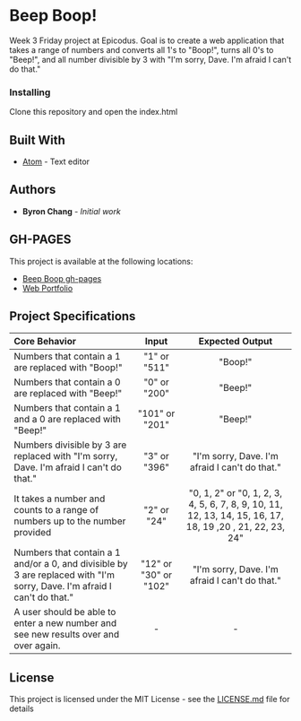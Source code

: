 # Beep Boop!

Week 3 Friday project at Epicodus. Goal is to create a web application that takes a range of numbers and converts all 1's to "Boop!", turns all 0's to "Beep!", and all number divisible by 3 with "I'm sorry, Dave. I'm afraid I can't do that."


### Installing

Clone this repository and open the index.html


## Built With

* [Atom](https://atom.io/) - Text editor


## Authors

* **Byron Chang** - *Initial work*

## GH-PAGES
This project is available at the following locations:
* [Beep Boop gh-pages](https://thebyronc.github.io/beepboop/)
* [Web Portfolio](https://thebyronc.github.io/webportfolio/)



## Project Specifications

| Core Behavior | Input | Expected Output |
| :---     |      :---:     |     :---:     |
| Numbers that contain a 1 are replaced with "Boop!" | "1" or "511" | "Boop!" |
| Numbers that contain a 0 are replaced with "Beep!" |  "0" or "200" | "Beep!" |
| Numbers that contain a 1 and a 0 are replaced with "Beep!" |  "101" or "201" | "Beep!" |
| Numbers divisible by 3 are replaced with "I'm sorry, Dave. I'm afraid I can't do that." | "3" or "396" | "I'm sorry, Dave. I'm afraid I can't do that." |
| It takes a number and counts to a range of numbers up to the number provided | "2" or "24" | "0, 1, 2" or "0, 1, 2, 3, 4, 5, 6, 7, 8, 9, 10, 11, 12, 13, 14, 15, 16, 17, 18, 19 ,20 , 21, 22, 23, 24"    |
| Numbers that contain a 1 and/or a 0, and divisible by 3 are replaced with "I'm sorry, Dave. I'm afraid I can't do that." | "12" or "30" or "102" | "I'm sorry, Dave. I'm afraid I can't do that." |
| A user should be able to enter a new number and see new results over and over again. | -  | - |


## License

This project is licensed under the MIT License - see the [LICENSE.md](LICENSE.md) file for details
